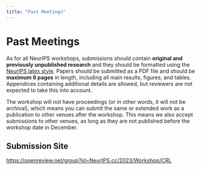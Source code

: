 ```yaml
---
title: "Past Meetings"
---
```


# Past Meetings

As for all NeurIPS workshops, submissions should contain **original and previously unpublished research** and they should be formatted using the [NeurIPS latex style](https://neurips.cc/Conferences/2023/PaperInformation/StyleFiles). Papers should be submitted as a PDF file and should be **maximum 6 pages** in length, including all main results, figures, and tables. Appendices containing additional details are allowed, but reviewers are not expected to take this into account. 

The workshop will not have proceedings (or in other words, it will not be archival), which means you can submit the same or extended work as a publication to other venues after the workshop. This means we also accept submissions to other venues, as long as they are not published before the workshop date in December.

## Submission Site

https://openreview.net/group?id=NeurIPS.cc/2023/Workshop/CRL

<!-- [![Image description](images/Untitled.jpg)](pdfs/Untitled.pdf) -->

<!-- ## Camera-Ready Revisions 

Camera-Ready revisions are now enabled in OpenReview. While the workshop has no official proceedings, we strongly encourage you to submit a revised "camera-ready" version taking reviewers' comments and suggestions into account. We suggest uploading a revised version prior to the workshop, and possibly another final version (incorporating additional feedback from the poster session and workshop) by the revision deadline of 12 August, one week after the workshop. 


## Updated Style-File 

To prepare your revision/camera-ready version, please use the following template: https://www.overleaf.com/read/jcgtpdmnkfhy [Menu -> Download Source -> unzip -> replace previous style file with the new uaicrl2022.cls -> add \documentclass[accepted]{uaicrl2022} to your tex file] -->

